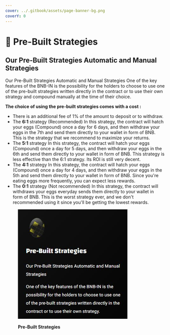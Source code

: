 ```yaml
---
cover: ../.gitbook/assets/page-banner-bg.png
coverY: 0
---
```


# 🌟 Pre-Built Strategies

## Our Pre-Built Strategies Automatic and Manual Strategies

Our Pre-Built Strategies Automatic and Manual Strategies One of the key features of the BNB-IN is the possibility for the holders to choose to use one of the pre-built strategies written directly in the contract or to use their own strategy and compound manually at the time of their choice.

&#x20;**The choice of using the pre-built strategies comes with a cost :**&#x20;

* There is an additional fee of 1% of the amount to deposit or to withdraw.&#x20;
* The **6:1** strategy (Recommended) In this strategy, the contract will hatch your eggs (Compound) once a day for 6 days, and then withdraw your eggs in the 7th and send them directly to your wallet in form of BNB. This is the strategy that we recommend to maximize your returns.&#x20;
* The **5:1** strategy In this strategy, the contract will hatch your eggs (Compound) once a day for 5 days, and then withdraw your eggs in the 6th and send them directly to your wallet in form of BNB. This strategy is less effective than the 6:1 strategy. Its ROI is still very decent.&#x20;
* The **4:1** strategy In this strategy, the contract will hatch your eggs (Compound) once a day for 4 days, and then withdraw your eggs in the 5th and send them directly to your wallet in form of BNB. Since you're eating eggs more frequently, you can expect less rewards.&#x20;
* The **0:1** strategy (Not recommended) In this strategy, the contract will withdraws your eggs everyday sends them directly to your wallet in form of BNB. This is the worst strategy ever, and we don't recommended using it since you'll be getting the lowest rewards.

<figure><img src="../.gitbook/assets/a.JPG" alt=""><figcaption><p><strong>Pre-Built Strategies</strong></p></figcaption></figure>

